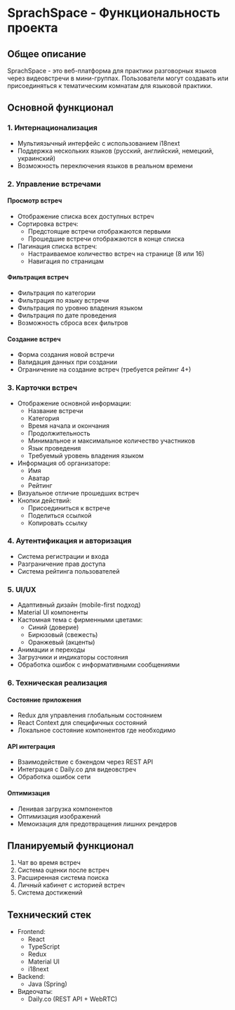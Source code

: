 # SprachSpace - Функциональность проекта

## Общее описание

SprachSpace - это веб-платформа для практики разговорных языков через видеовстречи в мини-группах. Пользователи могут создавать или присоединяться к тематическим комнатам для языковой практики.

## Основной функционал

### 1. Интернационализация

- Мультиязычный интерфейс с использованием i18next
- Поддержка нескольких языков (русский, английский, немецкий, украинский)
- Возможность переключения языков в реальном времени

### 2. Управление встречами

#### Просмотр встреч

- Отображение списка всех доступных встреч
- Сортировка встреч:
  - Предстоящие встречи отображаются первыми
  - Прошедшие встречи отображаются в конце списка
- Пагинация списка встреч:
  - Настраиваемое количество встреч на странице (8 или 16)
  - Навигация по страницам

#### Фильтрация встреч

- Фильтрация по категории
- Фильтрация по языку встречи
- Фильтрация по уровню владения языком
- Фильтрация по дате проведения
- Возможность сброса всех фильтров

#### Создание встреч

- Форма создания новой встречи
- Валидация данных при создании
- Ограничение на создание встреч (требуется рейтинг 4+)

### 3. Карточки встреч

- Отображение основной информации:
  - Название встречи
  - Категория
  - Время начала и окончания
  - Продолжительность
  - Минимальное и максимальное количество участников
  - Язык проведения
  - Требуемый уровень владения языком
- Информация об организаторе:
  - Имя
  - Аватар
  - Рейтинг
- Визуальное отличие прошедших встреч
- Кнопки действий:
  - Присоединиться к встрече
  - Поделиться ссылкой
  - Копировать ссылку

### 4. Аутентификация и авторизация

- Система регистрации и входа
- Разграничение прав доступа
- Система рейтинга пользователей

### 5. UI/UX

- Адаптивный дизайн (mobile-first подход)
- Material UI компоненты
- Кастомная тема с фирменными цветами:
  - Синий (доверие)
  - Бирюзовый (свежесть)
  - Оранжевый (акценты)
- Анимации и переходы
- Загрузчики и индикаторы состояния
- Обработка ошибок с информативными сообщениями

### 6. Техническая реализация

#### Состояние приложения

- Redux для управления глобальным состоянием
- React Context для специфичных состояний
- Локальное состояние компонентов где необходимо

#### API интеграция

- Взаимодействие с бэкендом через REST API
- Интеграция с Daily.co для видеовстреч
- Обработка ошибок сети

#### Оптимизация

- Ленивая загрузка компонентов
- Оптимизация изображений
- Мемоизация для предотвращения лишних рендеров

## Планируемый функционал

1. Чат во время встреч
2. Система оценки после встреч
3. Расширенная система поиска
4. Личный кабинет с историей встреч
5. Система достижений

## Технический стек

- Frontend:
  - React
  - TypeScript
  - Redux
  - Material UI
  - i18next
- Backend:
  - Java (Spring)
- Видеочаты:
  - Daily.co (REST API + WebRTC)
